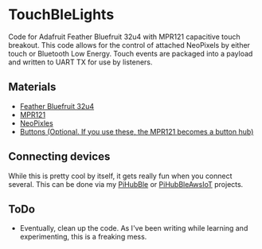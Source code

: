 # TouchBleLights

Code for Adafruit Feather Bluefruit 32u4 with MPR121 capacitive touch breakout. This code allows for the control of attached NeoPixels by either touch or Bluetooth Low Energy. Touch events are packaged into a payload and written to UART TX for use by listeners.

## Materials

* [Feather Bluefruit 32u4](https://www.adafruit.com/product/2829)
* [MPR121](https://www.adafruit.com/product/1982)
* [NeoPixles](https://www.adafruit.com/product/1376?length=1)
* [Buttons (Optional. If you use these, the MPR121 becomes a button hub)](https://www.adafruit.com/product/367)



## Connecting devices

While this is pretty cool by itself, it gets really fun when you connect several. This can be done
via my [PiHubBle](https://github.com/jbdamask/PiHubBle) or [PiHubBleAwsIoT](https://github.com/jbdamask/PiHubBleAwsIoT) projects.

## ToDo
* Eventually, clean up the code. As I've been writing while learning and experimenting, this is a freaking mess.